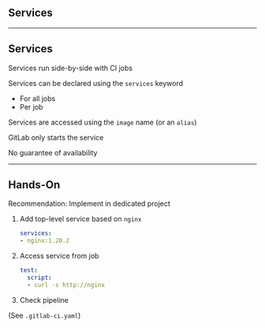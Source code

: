 <!-- .slide: id="gitlab_services" class="vertical-center" -->

<i class="fa-duotone fa-gears fa-8x fa-duotone-colors" style="float: right; color: grey;"></i>

## Services

---

## Services

Services [](https://docs.gitlab.com/ee/ci/services/index.html) run side-by-side with CI jobs

Services can be declared using the `services` keyword [](https://docs.gitlab.com/ee/ci/yaml/#services)

- For all jobs
- Per job

Services are accessed using the `image` name (or an `alias`)

GitLab only starts the service

No guarantee of availability

---

## Hands-On [<i class="fa fa-comment-code"></i>](https://github.com/nicholasdille/container-slides/blob/master/160_gitlab_ci/220_services/.gitlab-ci.yml "160_gitlab_ci/220_services/.gitlab-ci.yml")

Recommendation: Implement in dedicated project

1. Add top-level service based on `nginx`

    ```yaml
    services:
    - nginx:1.20.2
    ```

1. Access service from job

    ```yaml
    test:
      script:
      - curl -s http://nginx
    ```

1. Check pipeline

(See `.gitlab-ci.yaml`)
